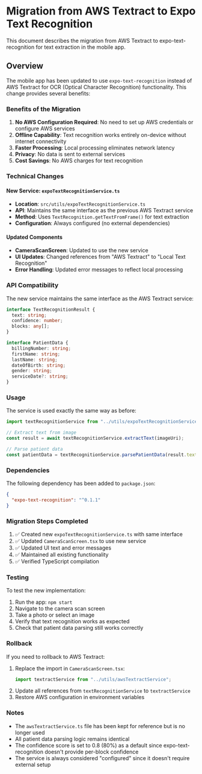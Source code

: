 # Migration from AWS Textract to Expo Text Recognition

This document describes the migration from AWS Textract to expo-text-recognition for text extraction in the mobile app.

## Overview

The mobile app has been updated to use `expo-text-recognition` instead of AWS Textract for OCR (Optical Character Recognition) functionality. This change provides several benefits:

### Benefits of the Migration

1. **No AWS Configuration Required**: No need to set up AWS credentials or configure AWS services
2. **Offline Capability**: Text recognition works entirely on-device without internet connectivity
3. **Faster Processing**: Local processing eliminates network latency
4. **Privacy**: No data is sent to external services
5. **Cost Savings**: No AWS charges for text recognition

### Technical Changes

#### New Service: `expoTextRecognitionService.ts`

- **Location**: `src/utils/expoTextRecognitionService.ts`
- **API**: Maintains the same interface as the previous AWS Textract service
- **Method**: Uses `TextRecognition.getTextFromFrame()` for text extraction
- **Configuration**: Always configured (no external dependencies)

#### Updated Components

- **CameraScanScreen**: Updated to use the new service
- **UI Updates**: Changed references from "AWS Textract" to "Local Text Recognition"
- **Error Handling**: Updated error messages to reflect local processing

### API Compatibility

The new service maintains the same interface as the AWS Textract service:

```typescript
interface TextRecognitionResult {
  text: string;
  confidence: number;
  blocks: any[];
}

interface PatientData {
  billingNumber: string;
  firstName: string;
  lastName: string;
  dateOfBirth: string;
  gender: string;
  serviceDate?: string;
}
```

### Usage

The service is used exactly the same way as before:

```typescript
import textRecognitionService from "../utils/expoTextRecognitionService";

// Extract text from image
const result = await textRecognitionService.extractText(imageUri);

// Parse patient data
const patientData = textRecognitionService.parsePatientData(result.text);
```

### Dependencies

The following dependency has been added to `package.json`:

```json
{
  "expo-text-recognition": "^0.1.1"
}
```

### Migration Steps Completed

1. ✅ Created new `expoTextRecognitionService.ts` with same interface
2. ✅ Updated `CameraScanScreen.tsx` to use new service
3. ✅ Updated UI text and error messages
4. ✅ Maintained all existing functionality
5. ✅ Verified TypeScript compilation

### Testing

To test the new implementation:

1. Run the app: `npm start`
2. Navigate to the camera scan screen
3. Take a photo or select an image
4. Verify that text recognition works as expected
5. Check that patient data parsing still works correctly

### Rollback

If you need to rollback to AWS Textract:

1. Replace the import in `CameraScanScreen.tsx`:
   ```typescript
   import textractService from "../utils/awsTextractService";
   ```
2. Update all references from `textRecognitionService` to `textractService`
3. Restore AWS configuration in environment variables

### Notes

- The `awsTextractService.ts` file has been kept for reference but is no longer used
- All patient data parsing logic remains identical
- The confidence score is set to 0.8 (80%) as a default since expo-text-recognition doesn't provide per-block confidence
- The service is always considered "configured" since it doesn't require external setup
